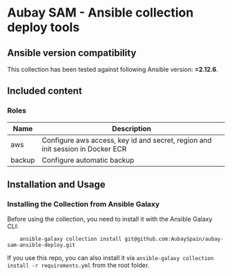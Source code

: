 # Aubay SAM - Ansible collection deploy tools

<!--start requires_ansible-->
## Ansible version compatibility

This collection has been tested against following Ansible version: **=2.12.6**.

## Included content

### Roles
Name | Description
--- | ---
aws|Configure aws access, key id and secret, region and init session in Docker ECR
backup|Configure automatic backup

## Installation and Usage

### Installing the Collection from Ansible Galaxy

Before using the collection, you need to install it with the Ansible Galaxy CLI:

```
    ansible-galaxy collection install git@github.com:AubaySpain/aubay-sam-ansible-deploy.git
```

If you use this repo, you can also install it via `ansible-galaxy collection install -r requirements.yml` from the root folder.
